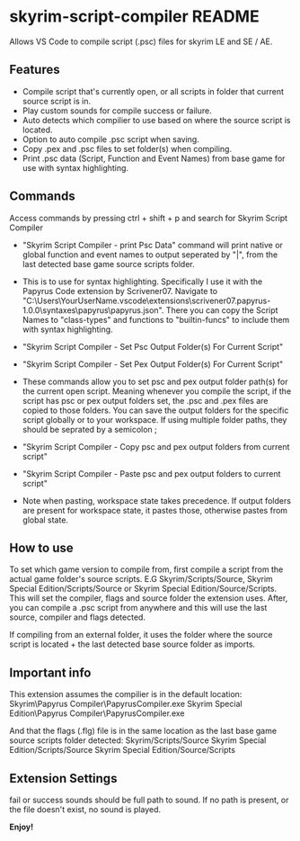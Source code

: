 # skyrim-script-compiler README
Allows VS Code to compile script (.psc) files for skyrim LE and SE / AE. 

## Features
- Compile script that's currently open, or all scripts in folder that current source script is in.
- Play custom sounds for compile success or failure.
- Auto detects which compilier to use based on where the source script is located.
- Option to auto compile .psc script when saving.
- Copy .pex and .psc files to set folder(s) when compiling.
- Print .psc data (Script, Function and Event Names) from base game for use with syntax highlighting.

## Commands 
Access commands by pressing ctrl + shift + p and search for Skyrim Script Compiler

- "Skyrim Script Compiler - print Psc Data" command will print native or global function and event names to output seperated by "|", from the last detected base game source scripts folder.

- This is to use for syntax highlighting. Specifically I use it with the Papyrus Code extension by Scrivener07.
Navigate to "C:\Users\YourUserName\.vscode\extensions\scrivener07.papyrus-1.0.0\syntaxes\papyrus\papyrus.json". 
There you can copy the Script Names to "class-types" and functions to "builtin-funcs" to include them with syntax highlighting.

- "Skyrim Script Compiler - Set Psc Output Folder(s) For Current Script"
- "Skyrim Script Compiler - Set Pex Output Folder(s) For Current Script"
- These commands allow you to set psc and pex output folder path(s) for the current open script. Meaning whenever you compile the script, if the script has psc or pex output folders set, the .psc and .pex files are copied to those folders. You can save the output folders for the specific script globally or to your workspace. If using multiple folder paths, they should be seprated by a semicolon ;

- "Skyrim Script Compiler - Copy psc and pex output folders from current script"
- "Skyrim Script Compiler - Paste psc and pex output folders to current script"
- Note when pasting, workspace state takes precedence. If output folders are present for workspace state, it pastes those, otherwise pastes from global state.

## How to use
To set which game version to compile from, first compile a script from the actual game folder's source scripts. E.G Skyrim/Scripts/Source, Skyrim Special Edition/Scripts/Source or Skyrim Special Edition/Source/Scripts. This will set the compiler, flags and source folder the extension uses. After, you can compile a .psc script from anywhere and this will use the last source, compiler and flags detected.

If compiling from an external folder, it uses the folder where the source script is located + the last detected base source folder as imports.

## Important info 
This extension assumes the compilier is in the default location: 
Skyrim\Papyrus Compiler\PapyrusCompiler.exe 
Skyrim Special Edition\Papyrus Compiler\PapyrusCompiler.exe

And that the flags (.flg) file is in the same location as the last base game source scripts folder detected:
Skyrim/Scripts/Source 
Skyrim Special Edition/Scripts/Source 
Skyrim Special Edition/Source/Scripts

## Extension Settings
fail or success sounds should be full path to sound. If no path is present, or the file doesn't exist, no sound is played.

**Enjoy!**
